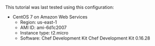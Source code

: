 This tutorial was last tested using this configuration:

* CentOS 7 on Amazon Web Services
  * Region: us-east-1
  * AMI ID: ami-6d1c2007
  * Instance type: t2.micro
  * Software: Chef Development Kit Chef Development Kit 0.16.28
